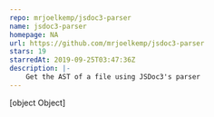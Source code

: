 ```yaml
---
repo: mrjoelkemp/jsdoc3-parser
name: jsdoc3-parser
homepage: NA
url: https://github.com/mrjoelkemp/jsdoc3-parser
stars: 19
starredAt: 2019-09-25T03:47:36Z
description: |-
    Get the AST of a file using JSDoc3's parser
---
```


[object Object]
